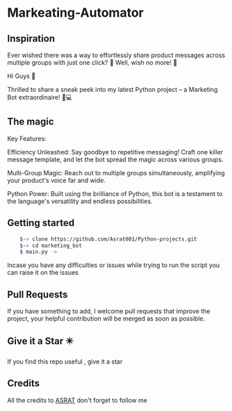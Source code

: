 # Markeating-Automator


Inspiration 
------------
Ever wished there was a way to effortlessly share product messages across multiple groups with just one click? 🤔 Well, wish no more! 🌟

Hi Guys 👋 

Thrilled to share a sneak peek into my latest Python project – a Marketing Bot extraordinaire! 🚀💻

The magic 
--------------

Key Features:

Efficiency Unleashed: Say goodbye to repetitive messaging! Craft one killer message template, and let the bot spread the magic across various groups.

Multi-Group Magic: Reach out to multiple groups simultaneously, amplifying your product's voice far and wide.

Python Power: Built using the brilliance of Python, this bot is a testament to the language's versatility and endless possibilities.

Getting started 
---------------------



```bash
    $-> clone https://github.com/Asrat001/Python-projects.git
    $-> cd marketing_bot
    $ main.py ->
```





Incase you have any difficulties or issues while trying to run the script
you can raise it on the issues 

Pull Requests
----------------

If you have something to add, I welcome pull requests that improve the project, your helpful contribution will be merged as soon as possible.


Give it a Star ✴️
--------------------
If you find this repo useful , give it a star

Credits
-----------
All the credits to [ASRAT](https://github.com/Asrat001/) don't forget to follow me